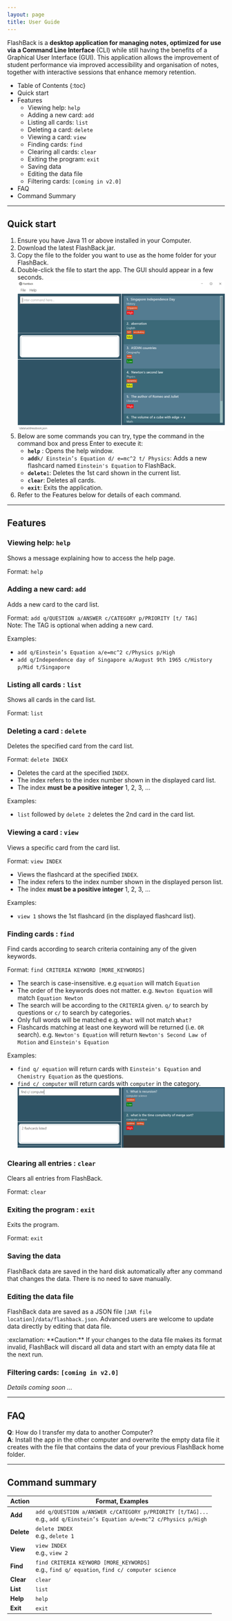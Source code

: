 ```yaml
---
layout: page
title: User Guide
---
```



FlashBack is a **desktop application for managing notes, optimized for use via a Command Line Interface** (CLI) while still having the benefits of a Graphical User Interface (GUI). This application allows the improvement of student performance via improved accessibility and organisation of notes, together with interactive sessions that enhance memory retention.
* Table of Contents
{:toc}
* Quick start
*  Features
    * Viewing help: `help`
    * Adding a new card: `add`
    * Listing all cards: `list`
    * Deleting a card: `delete`
    * Viewing a card: `view`
    * Finding cards: `find` 
    * Clearing all cards: `clear`
    * Exiting the program: `exit`
    * Saving data
    * Editing the data file
    * Filtering cards: `[coming in v2.0]`
* FAQ
* Command Summary


--------------------------------------------------------------------------------------------------------------------

## Quick start


1. Ensure you have Java 11 or above installed in your Computer.
1. Download the latest FlashBack.jar.
1. Copy the file to the folder you want to use as the home folder for your FlashBack.
1. Double-click the file to start the app. The GUI should appear in a few seconds.
![GUI](./images/Ui.png)
1. Below are some commands you can try, type the command in the command box and press Enter to execute it:
    * **`help`** : Opens the help window.
    * **`add`**`k/ Einstein’s Equation d/ e=mc^2 t/ Physics`: Adds a new flashcard named `Einstein's Equation` to FlashBack.
    * **`delete`**`1`: Deletes the 1st card shown in the current list.
    * **`clear`**: Deletes all cards. 
    * **`exit`**: Exits the application.
1. Refer to the Features below for details of each command.


--------------------------------------------------------------------------------------------------------------------

## Features

### Viewing help: `help`
Shows a message explaining how to access the help page.

Format: `help`

### Adding a new card: `add`

Adds a new card to the card list.

Format: `add q/QUESTION a/ANSWER c/CATEGORY p/PRIORITY [t/ TAG]` <br />
Note: The TAG is optional when adding a new card.

Examples:
* `add q/Einstein’s Equation a/e=mc^2 c/Physics p/High`  
* `add q/Independence day of Singapore a/August 9th 1965 c/History p/Mid t/Singapore`


### Listing all cards : `list`

Shows all cards in the card list.

Format: `list`

### Deleting a card : `delete`

Deletes the specified card from the card list.

Format: `delete INDEX`

* Deletes the card at the specified `INDEX`.
* The index refers to the index number shown in the displayed card list.
* The index **must be a positive integer** 1, 2, 3, …​

Examples:
* `list` followed by `delete 2` deletes the 2nd card in the card list.

### Viewing a card : `view`

Views a specific card from the card list.

Format: `view INDEX`

* Views the flashcard at the specified `INDEX`.
* The index refers to the index number shown in the displayed person list.
* The index **must be a positive integer** 1, 2, 3, …​

Examples:
* `view 1` shows the 1st flashcard (in the displayed flashcard list).

### Finding cards : `find`

Find cards according to search criteria containing any of the given keywords.

Format: `find CRITERIA KEYWORD [MORE_KEYWORDS]`

* The search is case-insensitive. e.g `equation` will match `Equation`
* The order of the keywords does not matter. e.g. `Newton Equation` will match `Equation Newton`
* The search will be according to the `CRITERIA` given. `q/` to search by questions or `c/` to search by categories.
* Only full words will be matched e.g. `What` will not match `What?`
* Flashcards matching at least one keyword will be returned (i.e. `OR` search). e.g. `Newton's Equation` will return `Newton's Second Law of Motion` and `Einstein's Equation`

Examples:
* `find q/ equation` will return cards with `Einstein's Equation` and `Chemistry Equation` as the questions.
* `find c/ computer` will return cards with `computer` in the category.<br>
![result for `find c/ computer`](images/findComputerResult.png)

### Clearing all entries : `clear`

Clears all entries from FlashBack.

Format: `clear`

### Exiting the program : `exit`

Exits the program.

Format: `exit`

### Saving the data

FlashBack data are saved in the hard disk automatically after any command that changes the data. There is no need to save manually.

### Editing the data file

FlashBack data are saved as a JSON file `[JAR file location]/data/flashback.json`. Advanced users are welcome to update data directly by editing that data file.

<div markdown="span" class="alert alert-warning">:exclamation: **Caution:**
If your changes to the data file makes its format invalid, FlashBack will discard all data and start with an empty data file at the next run.
</div>

### Filtering cards: `[coming in v2.0]`

_Details coming soon ..._

--------------------------------------------------------------------------------------------------------------------

## FAQ

**Q**: How do I transfer my data to another Computer?<br>
**A**: Install the app in the other computer and overwrite the empty data file it creates with the file that contains the data of your previous FlashBack home folder.


--------------------------------------------------------------------------------------------------------------------

## Command summary

Action | Format, Examples
--------|------------------
**Add** | `add q/QUESTION a/ANSWER c/CATEGORY p/PRIORITY [t/TAG]...` <br> e.g., `add q/Einstein’s Equation a/e=mc^2 c/Physics p/High`
**Delete** | `delete INDEX` <br> e.g., `delete 1`
**View** | `view INDEX` <br> e.g., `view 2`
**Find** | `find CRITERIA KEYWORD [MORE_KEYWORDS]`<br> e.g., `find q/ equation`, `find c/ computer science`
**Clear** | `clear`
**List** | `list`
**Help** | `help`
**Exit** | `exit`

